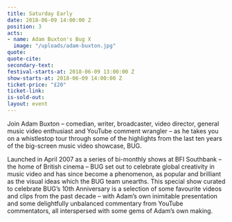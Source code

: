 ```yaml
---
title: Saturday Early
date: 2018-06-09 14:00:00 Z
position: 3
acts:
- name: Adam Buxton's Bug X
  image: "/uploads/adam-buxton.jpg"
quote: 
quote-cite: 
secondary-text: 
festival-starts-at: 2018-06-09 13:00:00 Z
show-starts-at: 2018-06-09 14:00:00 Z
ticket-price: "£20"
ticket-link: 
is-sold-out: 
layout: event
---
```


Join Adam Buxton – comedian, writer, broadcaster, video director, general music video enthusiast and YouTube comment wrangler – as he takes you on a whistlestop tour through some of the highlights from the last ten years of the big-screen music video showcase, BUG. 

Launched in April 2007 as a series of bi-monthly shows at BFI Southbank – the home of British cinema – BUG set out to celebrate global creativity in music video and has since become a phenomenon, as popular and brilliant as the visual ideas which the BUG team unearths. This special show curated to celebrate BUG’s 10th Anniversary is a selection of some favourite videos and clips from the past decade – with Adam’s own inimitable presentation and some delightfully unbalanced commentary from YouTube commentators, all interspersed with some gems of Adam’s own making.